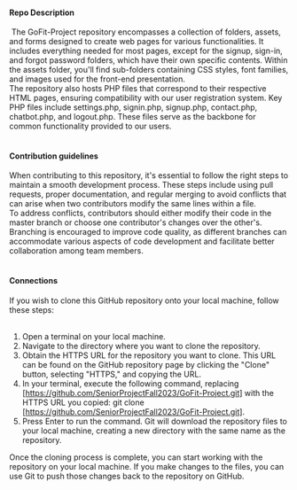 #### Repo Description <br>
​
The GoFit-Project repository encompasses a collection of folders, assets, and forms designed to create web pages for various functionalities. It includes everything needed for most pages, except for the signup, sign-in, and forgot password folders, which have their own specific contents. Within the assets folder, you'll find sub-folders containing CSS styles, font families, and images used for the front-end presentation. <br>
The repository also hosts PHP files that correspond to their respective HTML pages, ensuring compatibility with our user registration system. Key PHP files include settings.php, signin.php, signup.php, contact.php, chatbot.php, and logout.php. These files serve as the backbone for common functionality provided to our users. <br>
​
#### Contribution guidelines <be>

When contributing to this repository, it's essential to follow the right steps to maintain a smooth development process. These steps include using pull requests, proper documentation, and regular merging to avoid conflicts that can arise when two contributors modify the same lines within a file.  <br>
To address conflicts, contributors should either modify their code in the master branch or choose one contributor's changes over the other's. Branching is encouraged to improve code quality, as different branches can accommodate various aspects of code development and facilitate better collaboration among team members. <br>
​
#### Connections  <br>

If you wish to clone this GitHub repository onto your local machine, follow these steps: <br>
​
1. Open a terminal on your local machine.
2. Navigate to the directory where you want to clone the repository.
3. Obtain the HTTPS URL for the repository you want to clone. This URL can be found on the GitHub repository page by clicking the "Clone" button, selecting "HTTPS," and copying the URL.
4. In your terminal, execute the following command, replacing [https://github.com/SeniorProjectFall2023/GoFit-Project.git] with the HTTPS URL you copied: git clone [https://github.com/SeniorProjectFall2023/GoFit-Project.git].
5. Press Enter to run the command. Git will download the repository files to your local machine, creating a new directory with the same name as the repository. 

Once the cloning process is complete, you can start working with the repository on your local machine. If you make changes to the files, you can use Git to push those changes back to the repository on GitHub.
​
